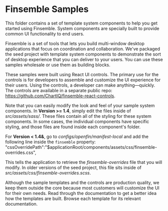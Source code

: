 #  Finsemble Samples

This folder contains a set of template system components to help you get started using Finsemble. System components are specially built to provide common UI functionality to end users.

Finsemble is a set of tools that lets you build multi-window desktop applications that focus on coordination and collaboration. We've packaged the seed project with template system components to demonstrate the sort of desktop experience that you can deliver to your users. You can use these samples wholesale or use them as building blocks. 

These samples were built using React UI controls. The primary use for the controls is for developers to assemble and customize the UI experience for their users. Using the controls, a developer can make anything&mdash;quickly. The controls are available in a separate public repo: https://github.com/ChartIQ/finsemble-react-controls. 

Note that you can easily modify the look and feel of your sample system components. In **Version >= 1.4**, simply edit the files inside of *src/assets/sass/*. These files contain all of the styling for these system components. In some cases, the individual components have specific styling, and those files are found inside each component's folder.

For **Version < 1.4&**, go to *configs/openfin/manifest-local* and add the following line inside the `finsemble` property:
"cssOverridePath":"$applicationRoot/components/assets/css/finsemble-overrides.css",

This tells the application to retrieve the *finsemble-overrides* file  that you will modify. In older versions of the seed project, this file sits inside of *src/assets/css/finsemble-overrides.scss*. 

Although the sample templates and the controls are production quality, we keep them outside the core because most customers will customize the UI for their own needs. Read through the documentation to get a better idea how the templates are built. Browse each template for its relevant documentation. 
